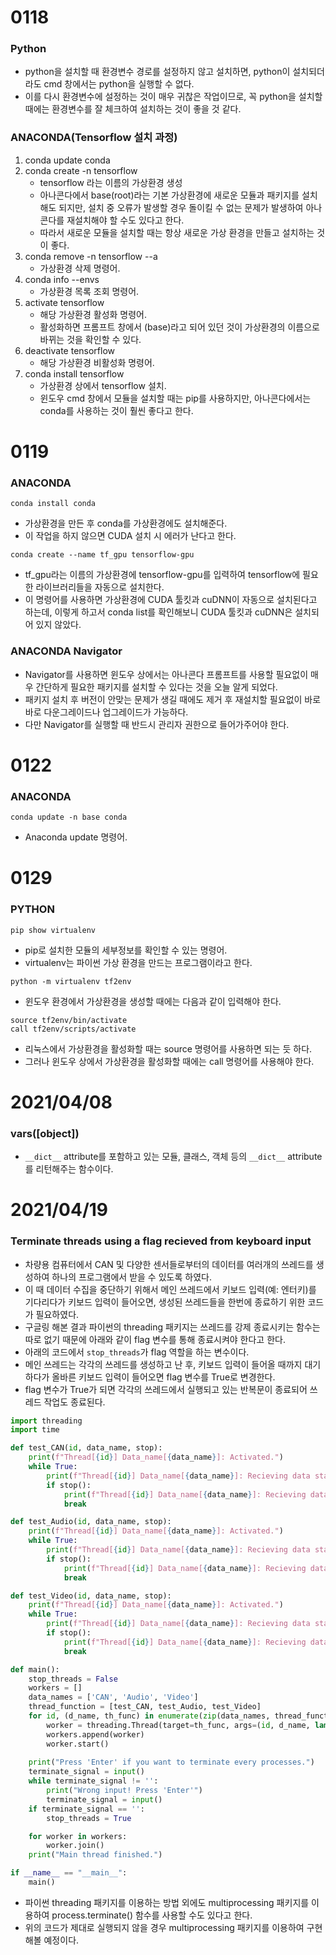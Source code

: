 # 0118
### Python
- python을 설치할 때 환경변수 경로를 설정하지 않고 설치하면, python이 설치되더라도 cmd 창에서는 python을 실행할 수 없다.
- 이를 다시 환경변수에 설정하는 것이 매우 귀찮은 작업이므로, 꼭 python을 설치할 때에는 환경변수를 잘 체크하여 설치하는 것이 좋을 것 같다.

### ANACONDA(Tensorflow 설치 과정)
1. conda update conda
2. conda create -n tensorflow
    - tensorflow 라는 이름의 가상환경 생성
    - 아나콘다에서 base(root)라는 기본 가상환경에 새로운 모듈과 패키지를 설치해도 되지만, 설치 중 오류가 발생할 경우 돌이킬 수 없는 문제가 발생하여 아나콘다를 재설치해야 할 수도 있다고 한다.
    - 따라서 새로운 모듈을 설치할 때는 항상 새로운 가상 환경을 만들고 설치하는 것이 좋다.
3. conda remove -n tensorflow --a
    - 가상환경 삭제 명령어.
4. conda info --envs
    - 가상환경 목록 조회 명령어.
5. activate tensorflow
    - 해당 가상환경 활성화 명령어.
    - 활성화하면 프롬프트 창에서 (base)라고 되어 있던 것이 가상환경의 이름으로 바뀌는 것을 확인할 수 있다.
6. deactivate tensorflow
    - 해당 가상환경 비활성화 명령어.
7. conda install tensorflow
    - 가상환경 상에서 tensorflow 설치.
    - 윈도우 cmd 창에서 모듈을 설치할 때는 pip를 사용하지만, 아나콘다에서는 conda를 사용하는 것이 훨씬 좋다고 한다.

# 0119
### ANACONDA
`conda install conda`  
- 가상환경을 만든 후 conda를 가상환경에도 설치해준다.
- 이 작업을 하지 않으면 CUDA 설치 시 에러가 난다고 한다.  

`conda create --name tf_gpu tensorflow-gpu`  
- tf_gpu라는 이름의 가상환경에 tensorflow-gpu를 입력하여 tensorflow에 필요한 라이브러리들을 자동으로 설치한다.
- 이 명령어를 사용하면 가상환경에 CUDA 툴킷과 cuDNN이 자동으로 설치된다고 하는데, 이렇게 하고서 conda list를 확인해보니 CUDA 툴킷과 cuDNN은 설치되어 있지 않았다.

### ANACONDA Navigator
- Navigator를 사용하면 윈도우 상에서는 아나콘다 프롬프트를 사용할 필요없이 매우 간단하게 필요한 패키지를 설치할 수 있다는 것을 오늘 알게 되었다.
- 패키지 설치 후 버전이 안맞는 문제가 생길 때에도 제거 후 재설치할 필요없이 바로바로 다운그레이드나 업그레이드가 가능하다.
- 다만 Navigator를 실행할 때 반드시 관리자 권한으로 들어가주어야 한다.

# 0122
### ANACONDA  
`conda update -n base conda`  
- Anaconda update 명령어.

# 0129
### PYTHON
`pip show virtualenv`  
- pip로 설치한 모듈의 세부정보를 확인할 수 있는 명령어.  
- virtualenv는 파이썬 가상 환경을 만드는 프로그램이라고 한다.  

`python -m virtualenv tf2env`  
- 윈도우 환경에서 가상환경을 생성할 때에는 다음과 같이 입력해야 한다.  

`source tf2env/bin/activate`  
`call tf2env/scripts/activate`  
- 리눅스에서 가상환경을 활성화할 때는 source 명령어를 사용하면 되는 듯 하다.
- 그러나 윈도우 상에서 가상환경을 활성화할 때에는 call 명령어를 사용해야 한다.


# 2021/04/08
### vars([object])
- `__dict__` attribute를 포함하고 있는 모듈, 클래스, 객체 등의 `__dict__` attribute를 리턴해주는 함수이다. 

# 2021/04/19
### Terminate threads using a flag recieved from keyboard input
- 차량용 컴퓨터에서 CAN 및 다양한 센서들로부터의 데이터를 여러개의 쓰레드를 생성하여 하나의 프로그램에서 받을 수 있도록 하였다.
- 이 때 데이터 수집을 중단하기 위해서 메인 쓰레드에서 키보드 입력(예: 엔터키)를 기다리다가 키보드 입력이 들어오면, 생성된 쓰레드들을 한번에 종료하기 위한 코드가 필요하였다.
- 구글링 해본 결과 파이썬의 threading 패키지는 쓰레드를 강제 종료시키는 함수는 따로 없기 때문에 아래와 같이 flag 변수를 통해 종료시켜야 한다고 한다.
- 아래의 코드에서 `stop_threads`가 flag 역할을 하는 변수이다.
- 메인 쓰레드는 각각의 쓰레드를 생성하고 난 후, 키보드 입력이 들어올 때까지 대기하다가 올바른 키보드 입력이 들어오면 flag 변수를 True로 변경한다.
- flag 변수가 True가 되면 각각의 쓰레드에서 실행되고 있는 반복문이 종료되어 쓰레드 작업도 종료된다.
``` python
import threading
import time

def test_CAN(id, data_name, stop):
    print(f"Thread[{id}] Data_name[{data_name}]: Activated.")
    while True:
        print(f"Thread[{id}] Data_name[{data_name}]: Recieving data started.")
        if stop():
            print(f"Thread[{id}] Data_name[{data_name}]: Recieving data stopped.")
            break

def test_Audio(id, data_name, stop):
    print(f"Thread[{id}] Data_name[{data_name}]: Activated.")
    while True:
        print(f"Thread[{id}] Data_name[{data_name}]: Recieving data started.")
        if stop():
            print(f"Thread[{id}] Data_name[{data_name}]: Recieving data stopped.")
            break

def test_Video(id, data_name, stop):
    print(f"Thread[{id}] Data_name[{data_name}]: Activated.")
    while True:
        print(f"Thread[{id}] Data_name[{data_name}]: Recieving data started.")
        if stop():
            print(f"Thread[{id}] Data_name[{data_name}]: Recieving data stopped.")
            break

def main():
    stop_threads = False
    workers = []
    data_names = ['CAN', 'Audio', 'Video']
    thread_function = [test_CAN, test_Audio, test_Video]
    for id, (d_name, th_func) in enumerate(zip(data_names, thread_function)):
        worker = threading.Thread(target=th_func, args=(id, d_name, lambda: stop_threads))
        workers.append(worker)
        worker.start()
    
    print("Press 'Enter' if you want to terminate every processes.")
    terminate_signal = input()
    while terminate_signal != '':
        print("Wrong input! Press 'Enter'")
        terminate_signal = input()
    if terminate_signal == '':
        stop_threads = True

    for worker in workers:
        worker.join()
    print("Main thread finished.")

if __name__ == "__main__":
    main()
```

- 파이썬 threading 패키지를 이용하는 방법 외에도 multiprocessing 패키지를 이용하여 process.terminate() 함수를 사용할 수도 있다고 한다.
- 위의 코드가 제대로 실행되지 않을 경우 multiprocessing 패키지를 이용하여 구현해볼 예정이다.